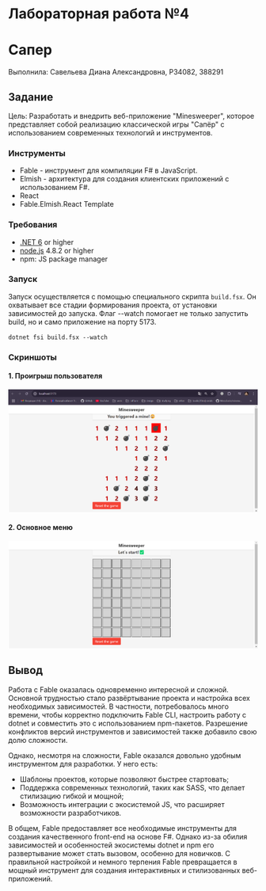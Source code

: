 # Лабораторная работа №4
# Сапер

Выполнила: Савельева Диана Александровна, P34082, 388291

## Задание

Цель: Разработать и внедрить веб-приложение "Minesweeper", которое представляет собой реализацию классической
игры "Сапёр" с использованием современных технологий и инструментов.


### Инструменты
* Fable - инструмент для компиляции F# в JavaScript.
* Elmish - архитектура для создания клиентских приложений с использованием F#.
* React
* Fable.Elmish.React Template

### Требования
* [.NET 6](https://www.microsoft.com/net/download/core) or higher
* [node.js](https://nodejs.org) 4.8.2 or higher
* npm: JS package manager

### Запуск

Запуск осуществляется с помощью специального скрипта ```build.fsx```.
Он охватывает все стадии формирования проекта, от установки зависимостей до запуска.
Флаг --watch помогает не только запустить build, но и само приложение на порту 5173.


```
dotnet fsi build.fsx --watch
```

### Скриншоты

#### 1. Проигрыш пользователя
![img.png](public/docs/img.png)

#### 2. Основное меню
![img.png](public/docs/img2.png)

## Вывод

Работа с Fable оказалась одновременно интересной и сложной.
Основной трудностью стало развёртывание проекта и настройка всех необходимых зависимостей.
В частности, потребовалось много времени, чтобы корректно подключить Fable CLI,
настроить работу с dotnet и совместить это с использованием npm-пакетов.
Разрешение конфликтов версий инструментов и зависимостей также добавило свою долю сложности.

Однако, несмотря на сложности, Fable оказался довольно удобным инструментом для разработки. У него есть:
* Шаблоны проектов, которые позволяют быстрее стартовать;
* Поддержка современных технологий, таких как SASS, что делает стилизацию гибкой и мощной;
* Возможность интеграции с экосистемой JS, что расширяет возможности разработчиков.

В общем, Fable предоставляет все необходимые инструменты для создания качественного front-end
на основе F#. Однако из-за обилия зависимостей и особенностей экосистемы dotnet и npm его
развертывание может стать вызовом, особенно для новичков.
С правильной настройкой и немного терпения Fable превращается в мощный инструмент для
создания интерактивных и стилизованных веб-приложений.
